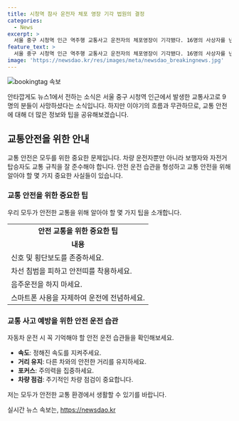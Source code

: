 ```yaml
---
title: 시청역 참사 운전자 체포 영장 기각 법원의 결정
categories:
  - News
excerpt: >
  서울 중구 시청역 인근 역주행 교통사고 운전자의 체포영장이 기각됐다. 16명의 사상자를 낸 사고가 발생한 차 모 씨(68)에 대한 체포영장이 서울중앙지법에서 기각됐다. 운전자는 시청역 인근에서 역주행 사고를 일으킨 후 교통사고처리 특례법상 혐의로 입건됐으며, 수색도 진행 중이다. 사망자들을 추모하는 국화와 술이 사고 현장에 놓여져 있는 가운데, 사고로 인해 시청 직원 2명, 은행 직원 4명, 병원 용역업체 직원 3명이 사망했다.
feature_text: >
  서울 중구 시청역 인근 역주행 교통사고 운전자의 체포영장이 기각됐다. 16명의 사상자를 낸 사고가 발생한 차 모 씨(68)에 대한 체포영장이 서울중앙지법에서 기각됐다. 운전자는 시청역 인근에서 역주행 사고를 일으킨 후 교통사고처리 특례법상 혐의로 입건됐으며, 수색도 진행 중이다. 사망자들을 추모하는 국화와 술이 사고 현장에 놓여져 있는 가운데, 사고로 인해 시청 직원 2명, 은행 직원 4명, 병원 용역업체 직원 3명이 사망했다.
image: 'https://newsdao.kr/res/images/meta/newsdao_breakingnews.jpg'
---
```


<p><img src="https://newsdao.kr/res/images/meta/newsdao_breakingnews.jpg" alt="bookingtag 속보" /></p>

<p>안타깝게도 뉴스1에서 전하는 소식은 서울 중구 시청역 인근에서 발생한 교통사고로 9명의 분들이 사망하셨다는 소식입니다. 하지만 이야기의 흐름과 무관하므로, 교통 안전에 대해 더 많은 정보와 팁을 공유해보겠습니다.</p>

<h2 data-ke-size="size26">교통안전을 위한 안내</h2>

<p data-ke-size="size16">교통 안전은 모두를 위한 중요한 문제입니다. 차량 운전자뿐만 아니라 보행자와 자전거 탑승자도 교통 규칙을 잘 준수해야 합니다. 안전 운전 습관을 형성하고 교통 안전을 위해 알아야 할 몇 가지 중요한 사실들이 있습니다.</p>

<h3>교통 안전을 위한 중요한 팁</h3>

<p data-ke-size="size16">우리 모두가 안전한 교통을 위해 알아야 할 몇 가지 팁을 소개합니다.</p>

<table>
    <tr>
        <td style="text-align: center; height: 17px;"><b>안전 교통을 위한 중요한 팁</b></td>
    </tr>
    <tr>
        <td style="text-align: center; height: 17px;"><b>내용</b></td>
    </tr>
        <td>신호 및 횡단보도를 존중하세요.</td>
    </tr>
    <tr>
        <td>차선 침범을 피하고 안전띠를 착용하세요.</td>
    </tr>
    <tr>
        <td>음주운전을 하지 마세요.</td>
    </tr>
    <tr>
        <td>스마트폰 사용을 자제하여 운전에 전념하세요.</td>
    </tr>
</table>

<h3>교통 사고 예방을 위한 안전 운전 습관</h3>

<p data-ke-size="size16">자동차 운전 시 꼭 기억해야 할 안전 운전 습관들을 확인해보세요.</p>

<ul>
    <li><b>속도</b>: 정해진 속도를 지켜주세요.</li>
    <li><b>거리 유지</b>: 다른 차와의 안전한 거리를 유지하세요.</li>
    <li><b>포커스</b>: 주의력을 집중하세요.</li>
    <li><b>차량 점검</b>: 주기적인 차량 점검이 중요합니다.</li>
</ul>

<p>저는 모두가 안전한 교통 환경에서 생활할 수 있기를 바랍니다.</p>
실시간 뉴스 속보는, <a href="https://newsdao.kr" rel="dofollow">https://newsdao.kr</a>



